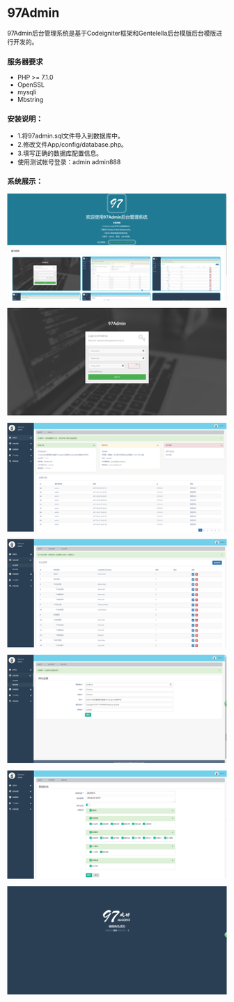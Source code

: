 # 97Admin
97Admin后台管理系统是基于Codeigniter框架和Gentelella后台模版后台模版进行开发的。

### 服务器要求
* PHP >= 7.1.0
* OpenSSL
* mysqli
* Mbstring

### 安装说明：      
* 1.将97admin.sql文件导入到数据库中。
* 2.修改文件App/config/database.php。 
* 3.填写正确的数据库配置信息。 
* 使用测试帐号登录：admin  admin888

### 系统展示：
![网站首页](https://raw.githubusercontent.com/symphp/97Admin/master/public/img/photo/index.png "首页")

![登录页面](https://raw.githubusercontent.com/symphp/97Admin/master/public/img/photo/login.png "登录页面")

![控制台](https://raw.githubusercontent.com/symphp/97Admin/master/public/img/photo/01.png "控制台")

![菜单列表](https://raw.githubusercontent.com/symphp/97Admin/master/public/img/photo/02.png "菜单列表")

![网站设置](https://raw.githubusercontent.com/symphp/97Admin/master/public/img/photo/03.png "网站设置")

![编辑角色](https://raw.githubusercontent.com/symphp/97Admin/master/public/img/photo/04.png "编辑角色")

![操作成功](https://raw.githubusercontent.com/symphp/97Admin/master/public/img/photo/success.png "操作成功")